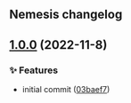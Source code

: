 ## Nemesis changelog
<a name="1.0.0"></a>
## [1.0.0](https://www.github.com/Aerafaal/Smash/releases/tag/v1.0.0) (2022-11-8)

### ✨ Features

* initial commit ([03baef7](https://www.github.com/Aerafaal/Smash/commit/03baef7edd3cc4056b1fa7a3fe269850353d9edd))

